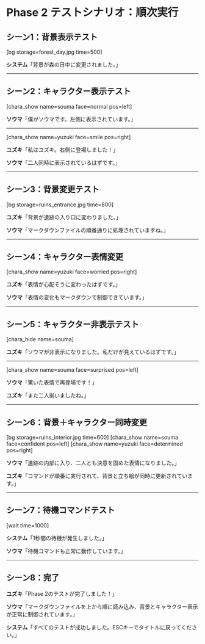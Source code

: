 # Phase 2 テストシナリオ：順次実行

## シーン1：背景表示テスト

[bg storage=forest_day.jpg time=500]

**システム**「背景が森の日中に変更されました。」

---

## シーン2：キャラクター表示テスト

[chara_show name=souma face=normal pos=left]

**ソウマ**「僕がソウマです。左側に表示されています。」

---

[chara_show name=yuzuki face=smile pos=right]

**ユズキ**「私はユズキ。右側に登場しました！」

**ソウマ**「二人同時に表示されているはずです。」

---

## シーン3：背景変更テスト

[bg storage=ruins_entrance.jpg time=800]

**ユズキ**「背景が遺跡の入り口に変わりました。」

**ソウマ**「マークダウンファイルの順番通りに処理されていますね。」

---

## シーン4：キャラクター表情変更

[chara_show name=yuzuki face=worried pos=right]

**ユズキ**「表情が心配そうに変わったはずです。」

**ソウマ**「表情の変化もマークダウンで制御できています。」

---

## シーン5：キャラクター非表示テスト

[chara_hide name=souma]

**ユズキ**「ソウマが非表示になりました。私だけが見えているはずです。」

---

[chara_show name=souma face=surprised pos=left]

**ソウマ**「驚いた表情で再登場です！」

**ユズキ**「また二人揃いましたね。」

---

## シーン6：背景＋キャラクター同時変更

[bg storage=ruins_interior.jpg time=600]
[chara_show name=souma face=confident pos=left]
[chara_show name=yuzuki face=determined pos=right]

**ソウマ**「遺跡の内部に入り、二人とも決意を固めた表情になりました。」

**ユズキ**「コマンドが順番に実行されて、背景と立ち絵が同時に更新されています。」

---

## シーン7：待機コマンドテスト

[wait time=1000]

**システム**「1秒間の待機が発生しました。」

**ソウマ**「待機コマンドも正常に動作しています。」

---

## シーン8：完了

**ユズキ**「Phase 2のテストが完了しました！」

**ソウマ**「マークダウンファイルを上から順に読み込み、背景とキャラクター表示が正常に制御されています。」

**システム**「すべてのテストが成功しました。ESCキーでタイトルに戻ってください。」
